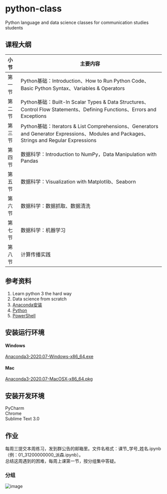 # python-class
Python language and data science classes for communication studies students

## 课程大纲
| 小节 | 主要内容 |
| :-----| ----|
| 第一节 | Python基础：Introduction、How to Run Python Code、Basic Python Syntax、Variables & Operators |
| 第二节 | Python基础：Built-In Scalar Types & Data Structures、Control Flow Statements、Defining Functions、Errors and Exceptions |
| 第三节 | Python基础：Iterators & List Comprehensions、Generators and Generator Expressions、Modules and Packages、Strings and Regular Expressions |
| 第四节 | 数据科学：Introduction to NumPy，Data Manipulation with Pandas |
| 第五节 | 数据科学：Visualization with Matplotlib、Seaborn |
| 第六节 | 数据科学：数据抓取、数据清洗 |
| 第七节 | 数据科学：机器学习 |
| 第八节 | 计算传播实践 |

## 参考资料
1. Learn python 3 the hard way  
2. Data science from scratch
3. [Anaconda安装](https://www.bilibili.com/video/BV1rK4y1E7Ct?p=3) 
4. [Python](https://www.runoob.com/python3/python3-tutorial.html)
5. [PowerShell](https://baike.baidu.com/item/%E5%91%BD%E4%BB%A4%E6%8F%90%E7%A4%BA%E7%AC%A6/998728?fromtitle=%E5%91%BD%E4%BB%A4%E8%A1%8C&fromid=196110)

## 安装运行环境
#### Windows
[Anaconda3-2020.07-Windows-x86_64.exe](https://mirrors.tuna.tsinghua.edu.cn/anaconda/archive/Anaconda3-2020.07-Windows-x86_64.exe)
#### Mac
[Anaconda3-2020.07-MacOSX-x86_64.pkg](https://mirrors.tuna.tsinghua.edu.cn/anaconda/archive/Anaconda3-2020.07-MacOSX-x86_64.pkg)

## 安装开发环境
PyCharm  
Chrome  
Sublime Text 3.0

## 作业
每周三提交本周练习，发到群公告的邮箱里。文件名格式：课节_学号_姓名.ipynb（例：01_31200000000_派森.ipynb）。  
总结这周遇到的困难，每周上课第一节，按分组集中答疑。

### 分组
![image](https://github.com/yuanxiaodu/python-class/blob/main/team.png)